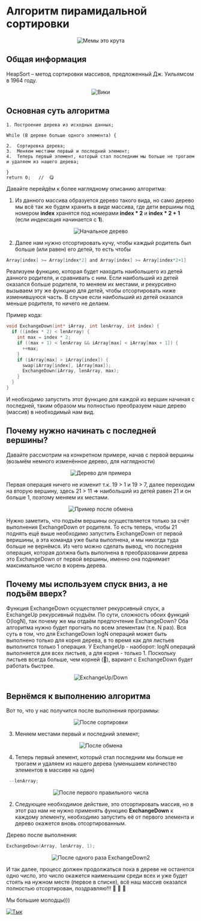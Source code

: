 # Алгоритм пирамидальной сортировки

<p align="center">
<img src="images/Мем.png" alt="Мемы это крута" title="Мемы это крута">
</p>

## Общая информация

HeapSort – метод сортировки массивов, предложенный Дж. Уильямсом в 1964 году. 
<p align="center">
<img src="images/Вики.png" alt="Вики" title="Вики">
</p>

## Основная суть алгоритма
```
1. Построение дерева из исходных данных;

While (В дереве больше одного элемента) {

2.  Сортировка дерева;
3.  Меняем местами первый и последний элемент;
4.  Теперь первый элемент, который стал последним мы больше не трогаем и удаляем из нашего дерева;

}                                               
return 0;   //  😋
```
Давайте перейдём к более наглядному описанию алгоритма:
1)	Из данного массива образуется дерево такого вида, но само дерево мы всё так же будем хранить в виде массива, где дети вершины под номером **index** хранятся под номерами **index * 2** и **index * 2 + 1** (если индексация начинается с **1**).
<p align="center">
<img src="images/Началный.png" alt="Начальное дерево" title="Начальное дерево">
</p>
 
2)	Далее нам нужно отсортировать кучу, чтобы каждый родитель был больше (или равен) его детей, то есть чтобы
```c
Array[index] >= Array[index*2] and Array[index] >= Array[index*2+1]
```
Реализуем функцию, которая будет находить наибольшего из детей данного родителя, и сравнивать с ним. Если наибольший из детей оказался больше родителя, то меняем их местами, и рекурсивно вызываем эту же функцию для детей, чтобы отсортировать ниже изменившуюся часть. В случае если наибольший из детей оказался меньше родителя, то ничего не делаем.       

Пример кода:
  ```c
  void ExchangeDown(int* iArray, int lenArray, int index) {
    if ((index * 2) < lenArray) {
      int max = index * 2;
      if ((max + 1) < lenArray && iArray[max] < iArray[max + 1]) {
        ++max;
      }
      if (iArray[max] > iArray[index]) {
        swap(iArray[index], iArray[max]);
        ExchangeDown(iArray, lenArray, max);
      }
    }
  }
  ```
И необходимо запустить этот функцию для каждой из вершин начиная с последней, таким образом мы полностью преобразуем наше дерево (массив) в необходимый нам вид.              
## Почему нужно начинать с последней вершины?
Давайте рассмотрим на конкретном примере, начав с первой вершины (возьмём немного изменённое дерево, для наглядности)
<p align="center">
<img src="images/Дерево для примера.png" alt="Дерево для примера" title="Дерево для примера">
</p>
Первая операция ничего не изменит т.к. 19 > 1 и 19 > 7, далее переходим на вторую вершину, здесь 21 > 11 => наибольший из детей равен 21 и он больше 1, поэтому меняем их местами.    
</p>
<p align="center">
<img src="images/Пример после обмена.png" alt="Пример после обмена" title="Пример после обмена">
</p>
Нужно заметить, что подъём вершины осуществляется только за счёт выполнения ExchangeDown от родителя. То есть теперь, чтобы 21 поднять ещё выше необходимо запустить ExchangeDown от первой веришины, а эта команда уже была выполнена, и мы никогда туда больше не вернёмся. Из чего можно сделать вывод, что последняя операция, которая должна быть выполнена в преобразовании дерева это ExchangeDown от первой вершины, именно она поднимает максимальное число в корень дерева.

## Почему мы используем спуск вниз, а не подъём вверх?
Функция ExchangeDown осуществляет рекурсивный спуск, а ExchangeUp рекурсивный подъём. По сути, сложность обоих функций O(logN), так почему же мы отдаём предпочтение ExchangeDown?
Оба алгоритма нужно будет прогнать по всем элементам (т.е. N раз). Вся суть в том, что для ExchangeDown logN операций может быть выполнено только для корня дерева, в то время как для листьев выполнится только 1 операция. У ExchangeUp - наоборот: logN операций выполняется для всех листьев, а для корня - только 1.
Поскольку листьев всегда больше, чем корней (🤷), вариант с ExchangeDown будет работать быстрее.
<p align="center">
<img src="images/Exchange.png" alt="ExchangeUp/Down" title="ExchangeUp/Down">
</p>

## Вернёмся к выполнению алгоритма
Вот то, что у нас получится после выполнения программы:

<p align="center">
<img src="images/После сортировки.png" alt="После сортировки" title="После сортировки">
</p>
 
3)	Меняем местами первый и последний элемент;
 
<p align="center">
<img src="images/После обмена.png" alt="После обмена" title="После обмена">
</p>
 
4)	Теперь первый элемент, который стал последним мы больше не трогаем и удаляем из нашего дерева (уменьшаем количество элементов в массиве на один)
```c
 --lenArray;
```
<p align="center">
<img src="images/После первого правильного числа.png" alt="После первого правильного числа" title="После первого правильного числа">
</p>

2) Следующее необходимое действие, это отсортировать массив, но в этот раз нам не нужно применять функцию **ExchangeDown** к каждому элементу, необходимо запустить её от первого элемента и дерево окажется вновь отсортированным.

Дерево после выполнения:
```c
ExchangeDown(Array, lenArray, 1);
```
<p align="center">
<img src="images/После одного раза ExchangeDown.png" alt="После одного раза ExchangeDown2" title="После одного раза ExchangeDown">
</p>

И так далее, процесс должен продолжаться пока в дереве не останется одно число, это число окажется наименьшим среди всех и уже будет стоять на нужном месте (первое в списке), всё наш массив оказался полностью отсортирован, поздравляю!!! 🎉 🎉 🎉

Мы большие молодцы)))

[![Тык](images/Пусто.png)](https://www.youtube.com/watch?v=hQYhdHjP-gM)
